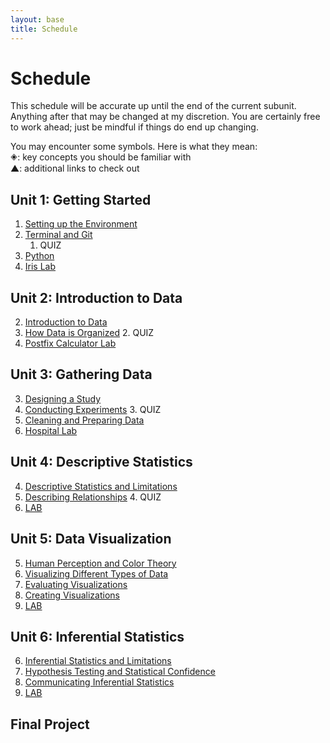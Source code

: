 ```yaml
---
layout: base
title: Schedule
---
```

# Schedule
This schedule will be accurate up until the end of the current subunit. Anything after that may be changed at my discretion. You are certainly free to work ahead; just be mindful if things do end up changing.

<div class="Legend">
You may encounter some symbols. Here is what they mean: <br>
🞛: key concepts you should be familiar with<br>
▲: additional links to check out
</div>

## Unit 1: Getting Started
  1. [Setting up the Environment]({{site.baseurl}}/units/01/01/)
  1. [Terminal and Git]({{site.baseurl}}/units/01/02/)
     1. QUIZ
  1. [Python]({{site.baseurl}}/units/01/03/)
  1. [Iris Lab]({{site.baseurl}}/units/01/04/)

## Unit 2: Introduction to Data
  2. [Introduction to Data]({{site.baseurl}}/units/02/01/)
  2. [How Data is Organized]({{site.baseurl}}/units/02/02/)
     2. QUIZ
  2. [Postfix Calculator Lab]({{site.baseurl}}/units/02/03/)

## Unit 3: Gathering Data
  3. [Designing a Study]({{site.baseurl}}/units/03/01)
  3. [Conducting Experiments]({{site.baseurl}}/units/03/02)
     3. QUIZ
  3. [Cleaning and Preparing Data]({{site.baseurl}}/units/03/03)
  3. [Hospital Lab]({{site.baseurl}}/units/03/04/)

## Unit 4: Descriptive Statistics
  4. [Descriptive Statistics and Limitations]({{site.baseurl}}/units/04/01/)
  4. [Describing Relationships]({{site.baseurl}}/units/04/02/)
     4. QUIZ
  4. [LAB]({{site.baseurl}}/units/04/03/)

## Unit 5: Data Visualization
  5. [Human Perception and Color Theory]({{site.baseurl}}/units/05/01/)
  5. [Visualizing Different Types of Data]({{site.baseurl}}/units/05/02/)
  5. [Evaluating Visualizations]({{site.baseurl}}/units/05/03/)
  5. [Creating Visualizations]({{site.baseurl}}/units/05/04)
  5. [LAB]({{site.baseurl}}/units/05/05/)

## Unit 6: Inferential Statistics
  6. [Inferential Statistics and Limitations]({{site.baseurl}}/units/06/01/)
  6. [Hypothesis Testing and Statistical Confidence]({{site.baseurl}}/units/06/02/)
  6. [Communicating Inferential Statistics]({{site.baseurl}}/units/06/03)
  6. [LAB]({{site.baseurl}}/units/06/04/)

## Final Project